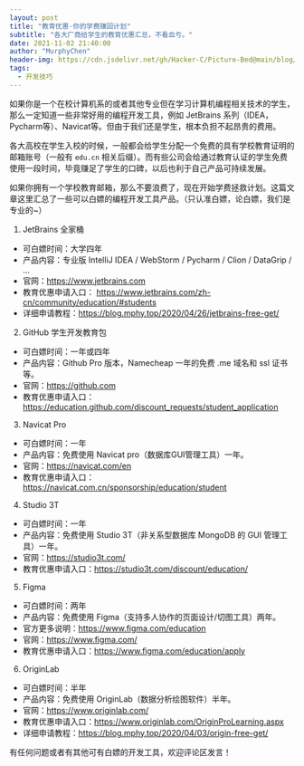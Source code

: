 ```yaml
---
layout: post
title: "教育优惠·你的学费赚回计划"
subtitle: "各大厂商给学生的教育优惠汇总，不看血亏。"
date: 2021-11-02 21:40:00
author: "MurphyChen"
header-img: https://cdn.jsdelivr.net/gh/Hacker-C/Picture-Bed@main/blog/blog1.5hu44c7gnnc0.png
tags:
  - 开发技巧
---
```


如果你是一个在校计算机系的或者其他专业但在学习计算机编程相关技术的学生，那么一定知道一些非常好用的编程开发工具，例如 JetBrains 系列（IDEA，Pycharm等）、Navicat等。但由于我们还是学生，根本负担不起昂贵的费用。

各大高校在学生入校的时候，一般都会给学生分配一个免费的具有学校教育证明的邮箱账号（一般有 `edu.cn` 相关后缀）。而有些公司会给通过教育认证的学生免费使用一段时间，毕竟赚足了学生的口碑，以后也利于自己产品可持续发展。

如果你拥有一个学校教育邮箱，那么不要浪费了，现在开始学费拯救计划。这篇文章这里汇总了一些可以白嫖的编程开发工具产品。（只认准白嫖，论白嫖，我们是专业的~）

1. JetBrains 全家桶
  - 可白嫖时间：大学四年
  - 产品内容：专业版 IntelliJ IDEA / WebStorm / Pycharm / Clion / DataGrip / ...
  - 官网：<a href="https://www.jetbrains.com" target="_blank">https://www.jetbrains.com</a>
  - 教育优惠申请入口：
  <a href="https://www.jetbrains.com/zh-cn/community/education/#students" target="_blank">https://www.jetbrains.com/zh-cn/community/education/#students</a>
  - 详细申请教程：<a href="https://blog.mphy.top/2020/04/26/jetbrains-free-get/" target="_blank">https://blog.mphy.top/2020/04/26/jetbrains-free-get/</a>
  

2. GitHub 学生开发教育包
  - 可白嫖时间：一年或四年
  - 产品内容：Github Pro 版本，Namecheap 一年的免费 .me 域名和 ssl 证书等。
  - 官网：<a href="https://github.com" target="_blank">https://github.com</a>
  - 教育优惠申请入口：<a href="https://education.github.com/discount_requests/student_application" target="_blank">https://education.github.com/discount_requests/student_application</a>

3. Navicat Pro
  - 可白嫖时间：一年
  - 产品内容：免费使用 Navicat pro（数据库GUI管理工具）一年。
  - 官网：<a href="https://navicat.com/en" target="_blank">https://navicat.com/en</a>
  - 教育优惠申请入口：<a href="https://navicat.com.cn/sponsorship/education/student" target="_blank">https://navicat.com.cn/sponsorship/education/student</a>

4. Studio 3T
  - 可白嫖时间：一年
  - 产品内容：免费使用 Studio 3T（非关系型数据库 MongoDB 的 GUI 管理工具）一年。
  - 官网：<a href="https://studio3t.com/" target="_blank">https://studio3t.com/</a>
  - 教育优惠申请入口：<a href="https://studio3t.com/discount/education/" target="_blank">https://studio3t.com/discount/education/</a>

5. Figma
  - 可白嫖时间：两年
  - 产品内容：免费使用 Figma（支持多人协作的页面设计/切图工具）两年。
  - 官方更多说明：<a href="https://www.figma.com/education" target="_blank">https://www.figma.com/education</a>
  - 官网：<a href="https://www.figma.com/" target="_blank">https://www.figma.com/</a>
  - 教育优惠申请入口：<a href="https://www.figma.com/education/apply" target="_blank">https://www.figma.com/education/apply</a>

6. OriginLab
  - 可白嫖时间：半年
  - 产品内容：免费使用 OriginLab（数据分析绘图软件）半年。
  - 官网：<a href="https://www.originlab.com/" target="_blank">https://www.originlab.com/</a>
  - 教育优惠申请入口：<a href="https://www.originlab.com/OriginProLearning.aspx" target="_blank">https://www.originlab.com/OriginProLearning.aspx</a>
  - 详细申请教程：<a href="https://blog.mphy.top/2020/04/03/origin-free-get/" target="_blank">https://blog.mphy.top/2020/04/03/origin-free-get/</a>

有任何问题或者有其他可有白嫖的开发工具，欢迎评论区发言！